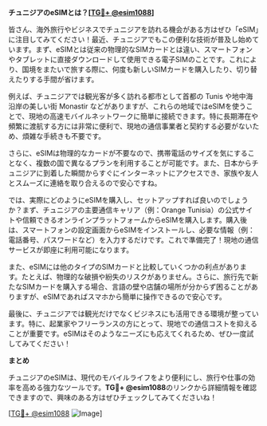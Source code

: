 **チュニジアのeSIMとは？[[TG💪+ @esim1088](https://t.me/s/esim1088)]**

皆さん、海外旅行やビジネスでチュニジアを訪れる機会がある方はぜひ「eSIM」に注目してみてください！最近、チュニジアでもこの便利な技術が普及し始めています。まず、eSIMとは従来の物理的なSIMカードとは違い、スマートフォンやタブレットに直接ダウンロードして使用できる電子SIMのことです。これにより、国境をまたいで旅する際に、何度も新しいSIMカードを購入したり、切り替えたりする手間が省けます。

例えば、チュニジアでは観光客が多く訪れる都市として首都の Tunis や地中海沿岸の美しい街 Monastir などがありますが、これらの地域ではeSIMを使うことで、現地の高速モバイルネットワークに簡単に接続できます。特に長期滞在や頻繁に渡航する方には非常に便利で、現地の通信事業者と契約する必要がないため、煩雑な手続きも不要です。

さらに、eSIMは物理的なカードが不要なので、携帯電話のサイズを気にすることなく、複数の国で異なるプランを利用することが可能です。また、日本からチュニジアに到着した瞬間からすぐにインターネットにアクセスでき、家族や友人とスムーズに連絡を取り合えるので安心ですね。

では、実際にどのようにeSIMを購入し、セットアップすれば良いのでしょうか？まず、チュニジアの主要通信キャリア（例：Orange Tunisia）の公式サイトや信頼できるオンラインプラットフォームからeSIMを購入します。購入後は、スマートフォンの設定画面からeSIMをインストールし、必要な情報（例：電話番号、パスワードなど）を入力するだけです。これで準備完了！現地の通信サービスが即座に利用可能になります。

また、eSIMには他のタイプのSIMカードと比較していくつかの利点があります。たとえば、物理的な破損や紛失のリスクがありません。さらに、旅行先で新たなSIMカードを購入する場合、言語の壁や店舗の場所が分からず困ることがありますが、eSIMであればスマホから簡単に操作できるので安心です。

最後に、チュニジアでは観光だけでなくビジネスにも活用できる環境が整っています。特に、起業家やフリーランスの方にとって、現地での通信コストを抑えることが重要です。eSIMはそのようなニーズにも応えてくれるため、ぜひ一度試してみてください！

**まとめ**

チュニジアのeSIMは、現代のモバイルライフをより便利にし、旅行や仕事の効率を高める強力なツールです。**TG💪+ @esim1088**のリンクから詳細情報を確認できますので、興味のある方はぜひチェックしてみてくださいね！

[[TG💪+ @esim1088](https://t.me/s/esim1088) ![Image](https://i.postimg.cc/Y0z9fWf4/image.png)]